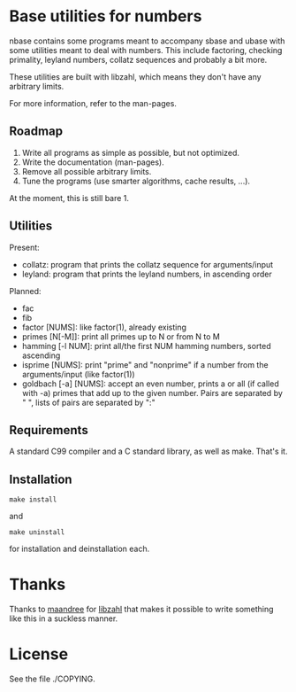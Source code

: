 Base utilities for numbers
===========================

nbase contains some programs meant to
accompany sbase and ubase with some
utilities meant to deal with numbers.
This include factoring, checking primality,
leyland numbers, collatz sequences and
probably a bit more.

These utilities are built with libzahl,
which means they don't have any arbitrary
limits.

For more information, refer to the man-pages.

Roadmap
-------

1. Write all programs as simple as possible, but not optimized.
2. Write the documentation (man-pages).
3. Remove all possible arbitrary limits.
4. Tune the programs (use smarter algorithms, cache results, ...).

At the moment, this is still bare 1.

Utilities
---------

Present:

* collatz: program that prints the collatz sequence for arguments/input
* leyland: program that prints the leyland numbers, in ascending order

Planned:

* fac
* fib
* factor [NUMS]: like factor(1), already existing
* primes [N[-M]]: print all primes up to N or from N to M
* hamming [-l NUM]: print all/the first NUM hamming numbers, sorted ascending
* isprime [NUMS]: print "prime" and "nonprime" if a number from the arguments/input (like factor(1))
* goldbach [-a] [NUMS]: accept an even number, prints a or all (if called  with -a) primes that add up to the given number. Pairs are separated by " ", lists of pairs are separated by ":"

Requirements
------------

A standard C99 compiler and a C standard
library, as well as make. That's it.

Installation
------------

	make install

and

	make uninstall

for installation and deinstallation each.

Thanks
======

Thanks to [maandree](https://github.com/maandree) for
[libzahl](http://git.suckless.org/libzahl) that makes it
possible to write something like this in a suckless manner.

License
=======

See the file ./COPYING.
